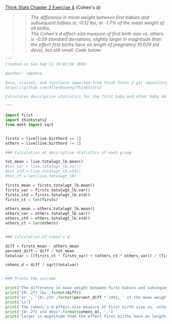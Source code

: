 [Think Stats Chapter 2 Exercise 4](http://greenteapress.com/thinkstats2/html/thinkstats2003.html#toc24) (Cohen's d)

>>*The difference in mean weight between first babies and subsequent babies is: -0.12 lbs, or  -1.7%  of the mean weight of all births.*  
>>*The Cohen's d effect-size measure of first birth size vs. others is -0.09 standard deviations, slightly larger in magnitude than the effect first births have on length of pregnancy (0.029 std devs), but still small. Code below:*

```python
"""
Created on Sun Sep 11 19:01:54 2016

@author: ramohse

Data, classes, and functions imported from Think Stats 2 git repository:
https://github.com/AllenDowney/ThinkStats2

Calculates descriptive statistics for the first baby and other baby datasets

"""

import first
import thinkstats2
from math import sqrt


firsts = live[live.birthord == 1]
others = live[live.birthord != 1]

### Calculation of descriptive statistics of each group

tot_mean = live.totalwgt_lb.mean()
#tot_var = live.totalwgt_lb.var()
#tot_std = live.totalwgt_lb.std()
#tot_ct = len(live.totalwgt_lb)

firsts_mean = firsts.totalwgt_lb.mean()
firsts_var = firsts.totalwgt_lb.var()
firsts_std = firsts.totalwgt_lb.std()
firsts_ct = len(firsts)

others_mean = others.totalwgt_lb.mean()
others_var = others.totalwgt_lb.var()
others_std = others.totalwgt_lb.std()
others_ct = len(others)


### Calculation of Cohen's d

diff = firsts_mean - others_mean
percent_diff = diff / tot_mean
totalvar = ((firsts_ct * firsts_var) + (others_ct * others_var)) / (firsts_ct + others_ct)

cohens_d = diff / sqrt(totalvar)


### Prints the outcome

print("The difference in mean weight between first babies and subsequent babies is:")
print('{0:.2f} lbs'.format(diff))
print('or ', '{0:.2}%'.format(percent_diff * 100), ' of the mean weight of all births.')
print('\n')
print('The Cohen\'s d effect-size measure of first birth size vs. others is:')
print('{0:.2f} std devs'.format(cohens_d), ',')
print('larger in magnitude than the effect first births have on length of pregnancy (0.029 std devs), but still small.')
```

